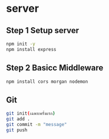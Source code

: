 # server
## Step 1 Setup server

```bash
npm init -y
npm install express
```

## Step 2 Basicc Middleware
```bash
npm install cors morgan nodemon
```

## Git
```bash
git init(เฉพาะครั้งแรก)
git add .
git commit -m "message"
git push
```